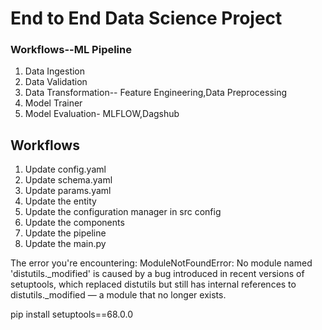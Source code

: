 # End to End Data Science Project

### Workflows--ML Pipeline

1. Data Ingestion
2. Data Validation
3. Data Transformation-- Feature Engineering,Data Preprocessing
4. Model Trainer
5. Model Evaluation- MLFLOW,Dagshub

## Workflows

1. Update config.yaml
2. Update schema.yaml
3. Update params.yaml
4. Update the entity
5. Update the configuration manager in src config
6. Update the components
7. Update the pipeline 
8. Update the main.py


The error you're encountering:
ModuleNotFoundError: No module named 'distutils._modified'
is caused by a bug introduced in recent versions of setuptools, which replaced distutils but still has internal references to distutils._modified — a module that no longer exists.

pip install setuptools==68.0.0

